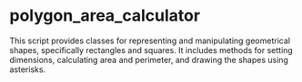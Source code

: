 # polygon_area_calculator
This script provides classes for representing and manipulating geometrical shapes, specifically rectangles and squares. It includes methods for setting dimensions, calculating area and perimeter, and drawing the shapes using asterisks.
